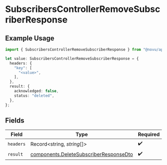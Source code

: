 # SubscribersControllerRemoveSubscriberResponse

## Example Usage

```typescript
import { SubscribersControllerRemoveSubscriberResponse } from "@novu/api/models/operations";

let value: SubscribersControllerRemoveSubscriberResponse = {
  headers: {
    "key": [
      "<value>",
    ],
  },
  result: {
    acknowledged: false,
    status: "deleted",
  },
};
```

## Fields

| Field                                                                                            | Type                                                                                             | Required                                                                                         | Description                                                                                      |
| ------------------------------------------------------------------------------------------------ | ------------------------------------------------------------------------------------------------ | ------------------------------------------------------------------------------------------------ | ------------------------------------------------------------------------------------------------ |
| `headers`                                                                                        | Record<string, *string*[]>                                                                       | :heavy_check_mark:                                                                               | N/A                                                                                              |
| `result`                                                                                         | [components.DeleteSubscriberResponseDto](../../models/components/deletesubscriberresponsedto.md) | :heavy_check_mark:                                                                               | N/A                                                                                              |